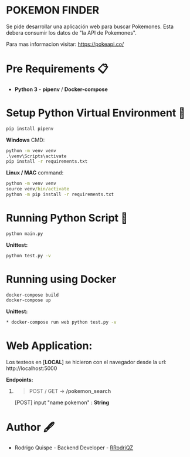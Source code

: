 # POKEMON FINDER #

Se pide desarrollar una aplicación web para buscar Pokemones. Esta debera consumir los datos de 
"la API de Pokemones".

Para mas informacion visitar: https://pokeapi.co/

# Pre Requirements 📋
* **Python 3** - **pipenv** / **Docker-compose**

# Setup Python Virtual Environment 🔧 #
```cmd
pip install pipenv
```

**Windows** CMD:
```cmd
python -m venv venv
.\venv\Scripts\activate
pip install -r requirements.txt
```
**Linux / MAC** command:
```cmd
python -m venv venv
source venv/bin/activate
python -m pip install -r requirements.txt
```
# Running Python Script 🐼 #
```cmd
python main.py
```
**Unittest:**
```cmd
python test.py -v
```
# Running using Docker
```cmd
docker-compose build
docker-compose up
```
**Unittest:**
```cmd
* docker-compose run web python test.py -v
```
# Web Application:

Los testeos en [**LOCAL**] se hicieron con el navegador desde la url: http://localhost:5000

**Endpoints:**
1) > POST / GET → **/pokemon_search**

    [POST] input "name pokemon" : **String**

# Author 🖋

* Rodrigo Quispe - Backend Developer - [RRodriQZ]
 
[RRodriQZ]: https://github.com/RRodriQZ
